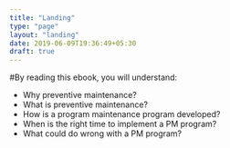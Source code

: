 ```yaml
---
title: "Landing"
type: "page"
layout: "landing"
date: 2019-06-09T19:36:49+05:30
draft: true
---
```


#By reading this ebook, you will understand:
* Why preventive maintenance?
* What is preventive maintenance?
* How is a program maintenance program developed?
* When is the right time to implement a PM program?
* What could do wrong with a PM program?
